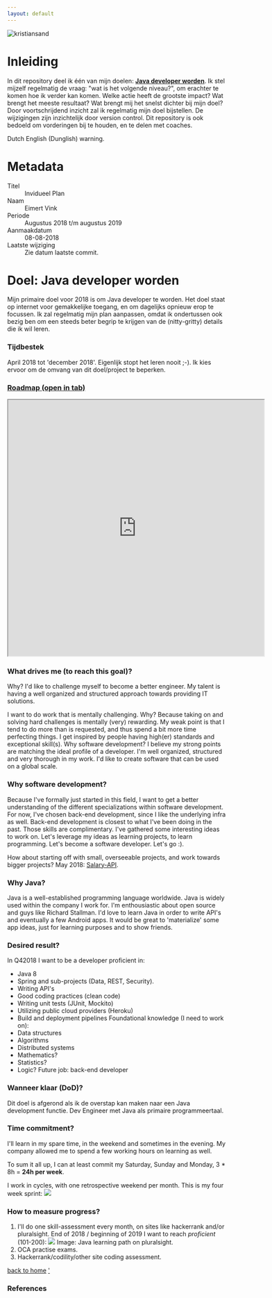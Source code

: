 ```yaml
---
layout: default
---
```


![kristiansand](./images/20180804_210424.jpg)
# Inleiding

In dit repository deel ik één van mijn doelen: [**Java developer worden**](./#doel-java-developer-worden). Ik stel mijzelf regelmatig de vraag: "wat is het volgende niveau?", om erachter te komen hoe ik verder kan komen.
Welke actie heeft de grootste impact? Wat brengt het meeste resultaat? Wat brengt mij het snelst dichter bij mijn doel? Door voortschrijdend inzicht zal ik regelmatig mijn doel bijstellen. De wijzigingen zijn inzichtelijk door version control.
Dit repository is ook bedoeld om vorderingen bij te houden, en te delen met coaches.

Dutch English (Dunglish) warning.

# Metadata

<dl>
<dt>Titel</dt>
<dd>Invidueel Plan</dd>
<dt>Naam</dt>
<dd>Eimert Vink</dd>
<dt>Periode</dt>
<dd>Augustus 2018 t/m augustus 2019</dd>
<dt>Aanmaakdatum</dt>
<dd>08-08-2018</dd>
<dt>Laatste wijziging</dt>
<dd>Zie datum laatste commit.</dd>
</dl>

# Doel: Java developer worden

Mijn primaire doel voor 2018 is om Java developer te worden. Het doel staat op internet voor gemakkelijke toegang, en om dagelijks opnieuw erop te focussen. Ik zal regelmatig mijn plan aanpassen, omdat ik ondertussen ook bezig ben om een steeds beter begrip te krijgen van de (nitty-gritty) details die ik wil leren.

### Tijdbestek
April 2018 tot 'december 2018'. Eigenlijk stopt het leren nooit ;-). Ik kies ervoor om de omvang van dit doel/project te beperken.

### [Roadmap (open in tab)](https://app.teamweek.com/#pg/yF5TIH9mGG_qy8BR3k4SdS8XFd6oGDde?zoom=3months)
<iframe src="https://app.teamweek.com/#pg/yF5TIH9mGG_qy8BR3k4SdS8XFd6oGDde?zoom=3months" scrolling="yes" height="590px" width="590px" target="_blank"></iframe>

### What drives me (to reach this goal)?
Why? I'd like to challenge myself to become a better engineer. My talent is having a well organized and structured approach towards providing IT
solutions.

I want to do work that is mentally challenging. Why? Because taking on and solving hard challenges is mentally (very) rewarding. My
weak point is that I tend to do more than is requested, and thus spend a bit more time perfecting things. I get inspired by people having high(er)
standards and exceptional skill(s). Why software development? I believe my strong points are matching the ideal profile of a developer. I'm well
organized, structured and very thorough in my work. I'd like to create software that can be used on a global scale.

### Why software development?
Because I've formally just started in this field, I want to get a better understanding of the different specializations within software development.
For now, I've chosen back-end development, since I like the underlying infra as well. Back-end development is closest to what I've been doing in
the past. Those skills are complimentary. I've gathered some interesting ideas to work on. Let's leverage my ideas as learning projects, to learn programming. Let's become a software
developer. Let's go :).

How about starting off with small, overseeable projects, and work towards bigger projects? May 2018: [Salary-API](https://github.com/Eimert/Salary-API).

### Why Java?
Java is a well-established programming language worldwide. Java is widely used within the company I work for. I'm enthousiastic about open source and guys like Richard Stallman. I'd love to learn Java in order to write API's and eventually a few Android apps. It would be great to 'materialize' some app ideas, just for learning purposes and to show friends.

### Desired result?

In Q42018 I want to be a developer proficient in:
*   Java 8
*   Spring and sub-projects (Data, REST, Security).
*   Writing API's
*   Good coding practices (clean code)
*   Writing unit tests (JUnit, Mockito)
*   Utilizing public cloud providers (Heroku)
*   Build and deployment pipelines
Foundational knowledge (I need to work on):
*   Data structures
*   Algorithms
*   Distributed systems
*   Mathematics?
*   Statistics?
*   Logic?
Future job: back-end developer

### Wanneer klaar (DoD)?
Dit doel is afgerond als ik de overstap kan maken naar een Java development functie. Dev Engineer met Java als primaire programmeertaal.

### Time commitment?
I'll learn in my spare time, in the weekend and sometimes in the evening. My company allowed me to spend a few working hours on learning as well.

To sum it all up, I can at least commit my Saturday, Sunday and Monday, 3 * 8h = **24h per week**.

I work in cycles, with one retrospective weekend per month. This is my four week sprint:
<a href="./images/monthly-sprint.png"><img src="./images/monthly-sprint-590.png"></a>


### How to measure progress?

1. I'll do one skill-assessment every month, on sites like hackerrank and/or pluralsight. End of 2018 / beginning of 2019 I want to reach _proficient_ (101-200):
<a href="./images/pluralsight-skill-assessment.png"><img src="./images/pluralsight-skill-assessment-590.png"></a>
Image: Java learning path on pluralsight.
2. OCA practise exams.
3. Hackerrank/codility/other site coding assessment.

[back to home](./)
['](./index-original.html)

### References
